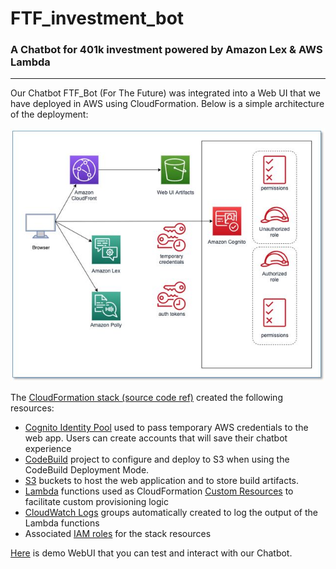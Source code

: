 # FTF_investment_bot

### A Chatbot for 401k investment powered by Amazon Lex &amp; AWS Lambda

---

Our Chatbot FTF_Bot (For The Future) was integrated into a Web UI that we have deployed in AWS using CloudFormation. Below is a simple architecture of the deployment:

![BotWebUI](images/BotWebUI.jpg)

The [CloudFormation stack (source code ref)](https://github.com/aws-samples/aws-lex-web-ui/tree/master/templates) created the following resources:

- [Cognito Identity Pool](http://docs.aws.amazon.com/cognito/latest/developerguide/identity-pools.html)
used to pass temporary AWS credentials to the web app. Users can create accounts that will save their chatbot experience
- [CodeBuild](https://aws.amazon.com/codebuild/) project to configure
and deploy to S3 when using the CodeBuild Deployment Mode.
- [S3](https://aws.amazon.com/s3/) buckets to host the web application
and to store build artifacts.
- [Lambda](https://aws.amazon.com/lambda/) functions used as CloudFormation
[Custom Resources](http://docs.aws.amazon.com/AWSCloudFormation/latest/UserGuide/template-custom-resources.html)
to facilitate custom provisioning logic
- [CloudWatch Logs](http://docs.aws.amazon.com/AmazonCloudWatch/latest/logs/WhatIsCloudWatchLogs.html)
groups automatically created to log the output of the Lambda functions
- Associated [IAM roles](http://docs.aws.amazon.com/IAM/latest/UserGuide/id_roles.html)
for the stack resources

[Here](https://d2zecd7p5lmd.cloudfront.net/index.html) is demo WebUI that you can test and interact with our Chatbot. 